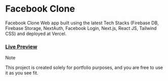 # Facebook Clone

Facebook Clone Web app built using the latest Tech Stacks (Firebase DB, Firebase Storage, NextAuth, Facebook Login, Next.js, React JS, Tailwind CSS) and deployed at Vercel.

### [Live Preview](https://facebook-wex.vercel.app)

> [!NOTE]
> This project is created solely for portfolio purposes, and you are free to use it as you see fit.
